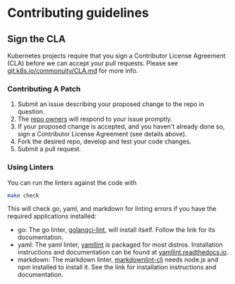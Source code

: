 # Contributing guidelines

## Sign the CLA

Kubernetes projects require that you sign a Contributor License Agreement (CLA)
before we can accept your pull requests.  Please see
[git.k8s.io/commonuity/CLA.md](https://git.k8s.io/community/CLA.md) for more
info.

### Contributing A Patch

1. Submit an issue describing your proposed change to the repo in question.
1. The [repo owners](OWNERS) will respond to your issue promptly.
1. If your proposed change is accepted, and you haven't already done so, sign
   a Contributor License Agreement (see details above).
1. Fork the desired repo, develop and test your code changes.
1. Submit a pull request.

### Using Linters

You can run the linters against the code with

```bash
make check
```

This will check go, yaml, and markdown for linting errors if you have the
required applications installed:

- go: The go linter,
  [golangci-lint](https://github.com/golangci/golangci-lint), will install
  itself.
  Follow the link for its documentation.
- yaml: The yaml linter,
  [yamllint](https://github.com/adrienverge/yamllint) is packaged for most
  distros.
  Installation instructions and documentation can be found at
  [yamllint.readthedocs.io](https://yamllint.readthedocs.io/).
- markdown: The markdown linter,
  [markdownlint-cli](https://github.com/DavidAnson/markdownlint) needs node.js
  and npm installed to install it.
  See the link for installation instructions and documentation.
